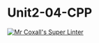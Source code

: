 # Unit2-04-CPP
[![Mr Coxall's Super Linter](https://github.com/ICS3U-C-Programming-TonyG/Unit2-04-CPP/workflows/Mr%20Coxall's%20Super%20Linter/badge.svg)](https://github.com/ICS3U-C-Programming-TonyG/Unit2-04-CPP/actions/)
